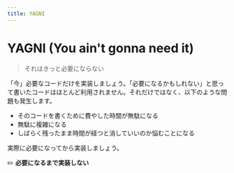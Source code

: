 ```yaml
---
title: YAGNI
---
```


# YAGNI (You ain't gonna need it)
> それはきっと必要にならない

「今」必要なコードだけを実装しましょう。「必要になるかもしれない」と思って書いたコードはほとんど利用されません。それだけではなく、以下のような問題も発生します。

- そのコードを書くために費やした時間が無駄になる
- 無駄に複雑になる
- しばらく残ったまま時間が経つと消していいのか悩むことになる

実際に必要になってから実装しましょう。

:pencil2: **必要になるまで実装しない**
